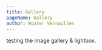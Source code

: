 ```yaml
---
title: Gallery
pageName: Gallery
author: Wouter Vernaillen
---
```


testing the image gallery & lightbox.

<image-gallery folder="blog" filter="_thumb.png" />
